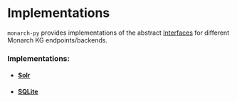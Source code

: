 # Implementations

`monarch-py` provides implementations of the abstract [Interfaces](../Interfaces/index.md) for different Monarch KG endpoints/backends.

### Implementations:  

- #### [Solr](./Solr.md)  
- #### [SQLite](./SQLite.md)
<!-- - #### [OAK](./OAK.md) - an **experimental** implementation for semantic similarity, and does not implement the standard interfaces. -->

